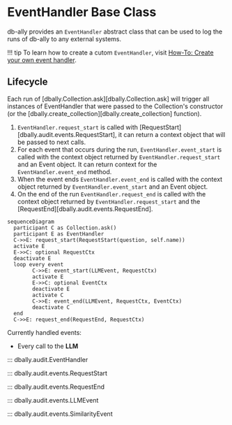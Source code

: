 # EventHandler Base Class

db-ally provides an `EventHandler` abstract class that can be used to log the runs of db-ally to any external systems.

!!! tip
    To learn how to create a cutom `EventHandler`, visit [How-To: Create your own event handler](../../how-to/create_custom_event_handler.md).

## Lifecycle

Each run of [dbally.Collection.ask][dbally.Collection.ask] will trigger all instances of EventHandler that were passed to the Collection's constructor (or the [dbally.create_collection][dbally.create_collection] function).


1. `EventHandler.request_start` is called with [RequestStart][dbally.audit.events.RequestStart], it can return a context object that will be passed to next calls.
2. For each event that occurs during the run, `EventHandler.event_start` is called with the context object returned by `EventHandler.request_start` and an Event object. It can return context for the `EventHandler.event_end` method.
3. When the event ends `EventHandler.event_end` is called with the context object returned by `EventHandler.event_start` and an Event object.
4. On the end of the run `EventHandler.request_end` is called with the context object returned by `EventHandler.request_start` and the [RequestEnd][dbally.audit.events.RequestEnd].


``` mermaid
sequenceDiagram
  participant C as Collection.ask()
  participant E as EventHandler
  C->>E: request_start(RequestStart(question, self.name))
  activate E
  E->>C: optional RequestCtx
  deactivate E
  loop every event
        C->>E: event_start(LLMEvent, RequestCtx)
        activate E
        E->>C: optional EventCtx
        deactivate E
        activate C
        C->>E: event_end(LLMEvent, RequestCtx, EventCtx)
        deactivate C
  end
  C->>E: request_end(RequestEnd, RequestCtx)
```

Currently handled events:

* Every call to the **LLM**

::: dbally.audit.EventHandler

::: dbally.audit.events.RequestStart

::: dbally.audit.events.RequestEnd

::: dbally.audit.events.LLMEvent

::: dbally.audit.events.SimilarityEvent
